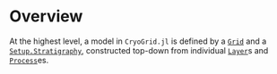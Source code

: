 # Overview

At the highest level, a model in `CryoGrid.jl` is defined by a [`Grid`](@ref) and a [`Setup.Stratigraphy`](@ref), constructed top-down from individual [`Layer`](@ref)s and [`Process`](@ref)es. 